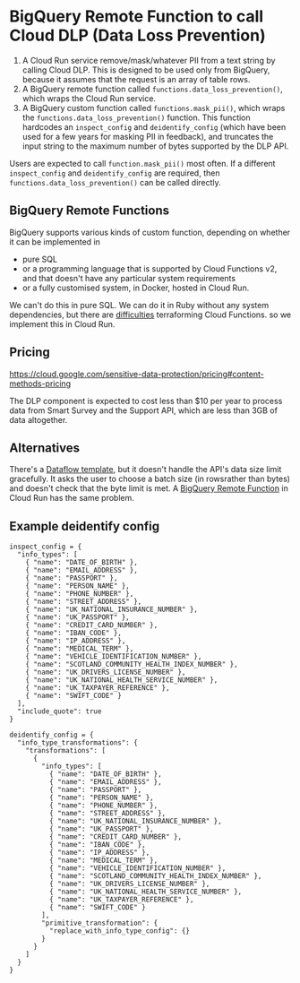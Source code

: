 # BigQuery Remote Function to call Cloud DLP (Data Loss Prevention)

1. A Cloud Run service remove/mask/whatever PII from a text string by calling Cloud DLP. This is designed to be used only from BigQuery, because it assumes that the request is an array of table rows.
2. A BigQuery remote function called `functions.data_loss_prevention()`, which wraps the Cloud Run service.
3. A BigQuery custom function called `functions.mask_pii()`, which wraps the  `functions.data_loss_prevention()` function. This function hardcodes an `inspect_config` and `deidentify_config` (which have been used for a few years for masking PII in feedback), and truncates the input string to the maximum number of bytes supported by the DLP API.

Users are expected to call `function.mask_pii()` most often. If a different `inspect_config` and `deidentify_config` are required, then `functions.data_loss_prevention()` can be called directly.

## BigQuery Remote Functions

BigQuery supports various kinds of custom function, depending on whether it can be implemented in

* pure SQL
* or a programming language that is supported by Cloud Functions v2, and that doesn't have any particular system requirements
* or a fully customised system, in Docker, hosted in Cloud Run.

We can't do this in pure SQL. We can do it in Ruby without any system dependencies, but there are [difficulties](https://github.com/alphagov/govuk-knowledge-graph-gcp/issues/749) terraforming Cloud Functions. so we implement this in Cloud Run.

## Pricing

https://cloud.google.com/sensitive-data-protection/pricing#content-methods-pricing

The DLP component is expected to cost less than $10 per year to process data from Smart Survey and the Support API, which are less than 3GB of data altogether.

## Alternatives

There's a [Dataflow template](https://cloud.google.com/dataflow/docs/guides/templates/provided/dlp-text-to-bigquery), but it doesn't handle the API's data size limit gracefully. It asks the user to choose a batch size (in rowsrather than bytes) and doesn't check that the byte limit is met. A [BigQuery Remote Function](https://cloud.google.com/sensitive-data-protection/docs/deidentify-bq-tutorial) in Cloud Run has the same problem.

## Example deidentify config

```
inspect_config = {
  "info_types": [
    { "name": "DATE_OF_BIRTH" },
    { "name": "EMAIL_ADDRESS" },
    { "name": "PASSPORT" },
    { "name": "PERSON_NAME" },
    { "name": "PHONE_NUMBER" },
    { "name": "STREET_ADDRESS" },
    { "name": "UK_NATIONAL_INSURANCE_NUMBER" },
    { "name": "UK_PASSPORT" },
    { "name": "CREDIT_CARD_NUMBER" },
    { "name": "IBAN_CODE" },
    { "name": "IP_ADDRESS" },
    { "name": "MEDICAL_TERM" },
    { "name": "VEHICLE_IDENTIFICATION_NUMBER" },
    { "name": "SCOTLAND_COMMUNITY_HEALTH_INDEX_NUMBER" },
    { "name": "UK_DRIVERS_LICENSE_NUMBER" },
    { "name": "UK_NATIONAL_HEALTH_SERVICE_NUMBER" },
    { "name": "UK_TAXPAYER_REFERENCE" },
    { "name": "SWIFT_CODE" }
  ],
  "include_quote": true
}

deidentify_config = {
  "info_type_transformations": {
    "transformations": [
      {
        "info_types": [
          { "name": "DATE_OF_BIRTH" },
          { "name": "EMAIL_ADDRESS" },
          { "name": "PASSPORT" },
          { "name": "PERSON_NAME" },
          { "name": "PHONE_NUMBER" },
          { "name": "STREET_ADDRESS" },
          { "name": "UK_NATIONAL_INSURANCE_NUMBER" },
          { "name": "UK_PASSPORT" },
          { "name": "CREDIT_CARD_NUMBER" },
          { "name": "IBAN_CODE" },
          { "name": "IP_ADDRESS" },
          { "name": "MEDICAL_TERM" },
          { "name": "VEHICLE_IDENTIFICATION_NUMBER" },
          { "name": "SCOTLAND_COMMUNITY_HEALTH_INDEX_NUMBER" },
          { "name": "UK_DRIVERS_LICENSE_NUMBER" },
          { "name": "UK_NATIONAL_HEALTH_SERVICE_NUMBER" },
          { "name": "UK_TAXPAYER_REFERENCE" },
          { "name": "SWIFT_CODE" }
        ],
        "primitive_transformation": {
          "replace_with_info_type_config": {}
        }
      }
    ]
  }
}
```
